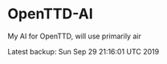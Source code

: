 # OpenTTD-AI
My AI for OpenTTD, will use primarily air

Latest backup: Sun Sep 29 21:16:01 UTC 2019
